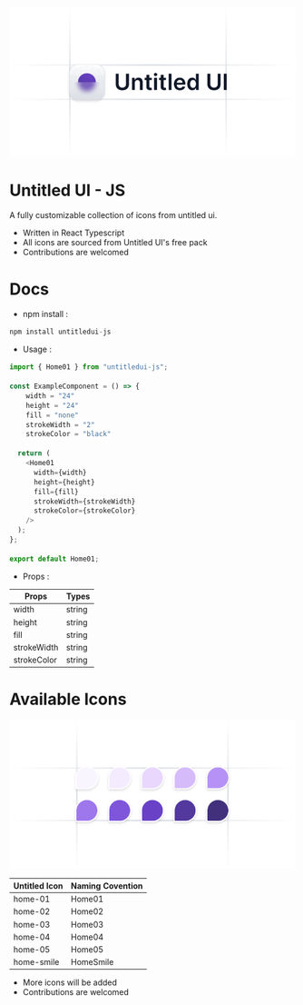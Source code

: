 <img src="./images/logo.png">

# Untitled UI - JS

A fully customizable collection of icons from untitled ui.

- Written in React Typescript
- All icons are sourced from Untitled UI's free pack
- Contributions are welcomed

# Docs

- npm install :

```js
npm install untitledui-js
```

- Usage :

```js
import { Home01 } from "untitledui-js";

const ExampleComponent = () => {
    width = "24"
    height = "24"
    fill = "none"
    strokeWidth = "2"
    strokeColor = "black"

  return (
    <Home01
      width={width}
      height={height}
      fill={fill}
      strokeWidth={strokeWidth}
      strokeColor={strokeColor}
    />
  );
};

export default Home01;
```

* Props : 

| Props     | Types |
| ----------- | ----------- |
| width     | string      |
| height   | string       |
| fill  | string       |
| strokeWidth  | string       |
| strokeColor  | string       |

# Available Icons
<img src="./images/icons.png">

| Untitled Icon    | Naming Covention |
| ----------- | ----------- |
| home-01    | Home01      |
| home-02  | Home02      |
| home-03  | Home03       |
| home-04  | Home04       |
| home-05 | Home05      |
| home-smile | HomeSmile      |

* More icons will be added
* Contributions are welcomed

